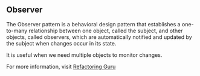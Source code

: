 ## Observer

The Observer pattern is a behavioral design pattern that establishes a one-to-many relationship between one object, called the subject, and other objects, called observers, which are automatically notified and updated by the subject when changes occur in its state.

It is useful when we need multiple objects to monitor changes.

For more information, visit [Refactoring Guru](https://refactoring.guru/design-patterns/observer)
